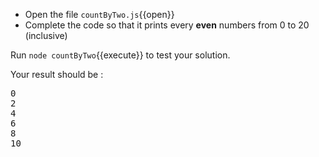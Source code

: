 - Open the file `countByTwo.js`{{open}}
- Complete the code so that it prints every **even** numbers from 0 to 20 (inclusive)

Run `node countByTwo`{{execute}} to test your solution.

Your result should be : 

<pre class="file">
0
2
4
6
8
10
</pre>